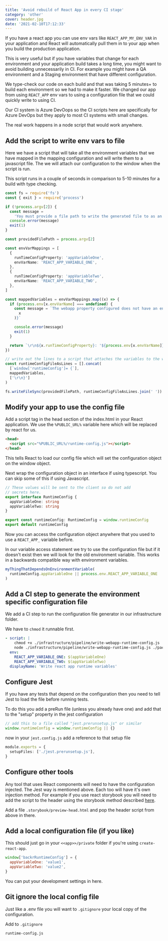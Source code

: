 ```yaml
---
title: 'Avoid rebuild of React App in every CI stage'
category: 'other'
cover: header.jpg
date: '2021-02-10T17:12:33'
---
```


If you have a react app you can use env vars like `REACT_APP_MY_ENV_VAR` in your application and React will automatically pull them in to your app when you build the production application.

This is very useful but if you have variables that change for each environment and your application build takes a long time, you might want to avoid building unnecessarily in CI. For example you might have a QA environment and a Staging environment that have different configuration.

We type-check our code on each build and that was taking 5 minutes+ to build each environment so we had to make it faster. We changed our app from using `REACT_APP` env vars to using a configuration file that we could quickly write to using CI.

Our CI system is Azure DevOops so the CI scripts here are specifically for Azure DevOps but they apply to most CI systems with small changes.

The real work happens in a node script that would work anywhere.

<!-- end excerpt -->

## Add the script to write env vars to file

Here we have a script that will take all the environment variables that we have mapped in the mapping configuration and will write them to a javascript file. The we will attach our configuration to the window when the script is run.

This script runs in a couple of seconds in comparison to 5-10 minutes for a build with type checking.

```typescript
const fs = require('fs')
const { exit } = require('process')

if (!process.argv[2]) {
  const message =
    'You must provide a file path to write the generated file to as an argument to this script'
  console.error(message)
  exit(1)
}

const providedFilePath = process.argv[2]

const envVarMappings = [
  {
    runTimeConfigProperty: 'appVariableOne',
    envVarName: 'REACT_APP_VARIABLE_ONE',
  },
  {
    runTimeConfigProperty: 'appVariableTwo',
    envVarName: 'REACT_APP_VARIABLE_TWO',
  },
]

const mappedVariables = envVarMappings.map((x) => {
  if (process.env[x.envVarName] === undefined) {
    const message = `The webapp property configured does not have an environment variable set. The environment variable must be present : ${JSON.stringify(
      x
    )}`

    console.error(message)
    exit(1)
  }

  return `\r\n${x.runTimeConfigProperty}: '${process.env[x.envVarName]}',`
})

// write out the lines to a script that attaches the variables to the window
const runtimeConfigFileAsLines = [].concat(
  [`window['runtimeConfig']= {`],
  mappedVariables,
  ['\r\n}']
)

fs.writeFileSync(providedFilePath, runtimeConfigFileAsLines.join(' '))
```

## Modify your app to use the config file

Add a script tag in the head section of the index.html in your React application. We use the `%PUBLIC_URL%` variable here which will be replaced by react for us.

```html
<head>
  <script src="%PUBLIC_URL%/runtime-config.js"></script>
</head>
```

This tells React to load our config file which will set the configuration object on the window object.

Next wrap the configuration object in an interface if using typescript. You can skip some of this if using Javascript.

```typescript
// These values will be sent to the client so do not add
// secrets here.
export interface RuntimeConfig {
  appVariableOne: string
  appVariableTwo: string
}

export const runtimeConfig: RuntimeConfig = window.runtimeConfig
export default runtimeConfig
```

Now you can access the configuration object anywhere that you used to use a `REACT_APP_` variable before.

In our variable access statement we try to use the configuration file but if it doesn't exist then we will look for the old environment variable. This works in a backwards compatible way with environment variables.

```typescript
myThingThatDependsOnEnvironmentVariable(
  runtimeConfig.appVariableOne || process.env.REACT_APP_VARIABLE_ONE
)
```

## Add a CI step to generate the environment specific configuration file

We add a CI step to run the configuration file generator in our infrastructure folder.

We have to `chmod` it runnable first.

```yaml
- script: |
    chmod +x ./infrastructure/pipeline/write-webapp-runtime-config.js
    node ./infrastructure/pipeline/write-webapp-runtime-config.js ./packages/react-client/build/runtime-config.js
  env:
    REACT_APP_VARIABLE_ONE: $(appVariableOne)
    REACT_APP_VARIABLE_TWO: $(appVariableTwo)
  displayName: 'Write react app runtime variables'
```

## Configure Jest

If you have any tests that depend on the configuration then you need to tell Jest to load the file before running tests.

To do this you add a preRun file (unless you already have one) and add that to the "setup" property in the jest configuration

```typescript
// add this to a file called "jest.prerunsetup.js" or similar
window.runtimeConfig = window.runtimeConfig || {}
```

now in your `jest.config.js` add a reference to that setup file

```typescript
module.exports = {
  setupFiles: ['./jest.prerunsetup.js'],
}
```

## Configure other tools

Any tool that uses React components will need to have the configuration injected. The Jest way is mentioned above. Each too will have it's own injection method. For example if you use react storybook you will need to add the script to the header using the storybook method described [here](https://storybook.js.org/docs/react/configure/story-rendering#adding-to-head).

Add a file `.storybook/preview-head.html` and pop the header script from above in there.

## Add a local configuration file (if you like)

This should just go in your `<<app>>/private` folder if you're using `create-react-app`.

```javascript
window['backrRuntimeConfig'] = {
  appVariableOne: 'value1',
  appVariableTwo: 'value2',
}
```

You can put your development settings in here.

## Git ignore the local config file

Just like a .env file you will want to `.gitignore` your local copy of the configuration.

Add to `.gitignore`

```shell
runtime-config.js
```

